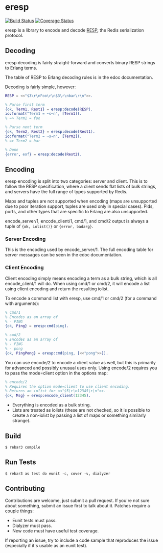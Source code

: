 eresp
=====

[![Build Status](https://travis-ci.org/nilium/eresp.svg?branch=master)](https://travis-ci.org/nilium/eresp)
[![Coverage Status](https://coveralls.io/repos/github/nilium/eresp/badge.svg?branch=master)](https://coveralls.io/github/nilium/eresp?branch=master)

eresp is a library to encode and decode [RESP][resp], the Redis serialization
protocol.

[resp]: https://redis.io/topics/protocol

Decoding
--------

eresp decoding is fairly straight-forward and converts binary RESP strings to
Erlang terms.

The table of RESP to Erlang decoding rules is in the edoc documentation.

Decoding is fairly simple, however:

```erlang
RESP = <<"$3\r\nFoo\r\n$3\r\nbar\r\n">>.

% Parse first term
{ok, Term1, Rest1} = eresp:decode(RESP).
io:format("Term1 = ~s~n", [Term1]).
% => Term1 = foo

% Parse next term
{ok, Term2, Rest2} = eresp:decode(Rest1).
io:format("Term2 = ~s~n", [Term2]).
% => Term2 = bar

% Done
{error, eof} = eresp:decode(Rest2).
```

Encoding
--------

eresp encoding is split into two categories: server and client. This is to
follow the RESP specification, where a client sends flat lists of bulk strings,
and servers have the full range of types supported by Redis.

Maps and tuples are not supported when encoding (maps are unsupported due to
poor iteration support, tuples are used only in special cases). Pids, ports, and
other types that are specific to Erlang are also unsupported.

encode\_server/1, encode\_client/1, cmd/1, and cmd/2 output is always a tuple of
`{ok, iolist()}` or `{error, badarg}`.

### Server Encoding

This is the encoding used by encode\_server/1. The full encoding table for
server messages can be seen in the edoc documentation.

### Client Encoding

Client encoding simply means encoding a term as a bulk string, which is all
encode\_client/1 will do. When using cmd/1 or cmd/2, it will encode a list using
client encoding and return the resulting iolist.

To encode a command list with eresp, use cmd/1 or cmd/2 (for a command with
arguments):

```erlang
% cmd/1
% Encodes as an array of
% - PING
{ok, Ping} = eresp:cmd(ping).

% cmd/2
% Encodes as an array of
% - PING
% - pong
{ok, PingPong} = eresp:cmd(ping, [<<"pong">>]).
```

You can use encode/2 to encode a client value as well, but this is primarily for
advanced and possibly unusual uses only. Using encode/2 requires you to pass the
mode=client option in the options map:

```erlang
% encode/2
% Requires the option mode=client to use client encoding.
% Returns an iolist for <<"$5\r\n12345\r\n">>.
{ok, Msg} = eresp:encode_client(12345).
```

- Everything is encoded as a bulk string.
- Lists are treated as iolists (these are not checked, so it is possible to
  create a non-iolist by passing a list of maps or something similarly strange).

Build
-----

    $ rebar3 compile

Run Tests
---------

    $ rebar3 as test do eunit -c, cover -v, dialyzer

Contributing
------------

Contributions are welcome, just submit a pull request. If you're not sure about
something, submit an issue first to talk about it. Patches require a couple
things:

- Eunit tests must pass.
- Dialyzer must pass.
- New code must have useful test coverage.

If reporting an issue, try to include a code sample that reproduces the issue
(especially if it's usable as an eunit test).
